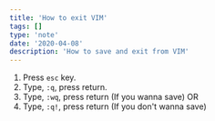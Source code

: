 ```yaml
---
title: 'How to exit VIM'
tags: []
type: 'note'
date: '2020-04-08'
description: 'How to save and exit from VIM'
---
```

1. Press `esc` key.
2. Type, `:q`, press return.
3. Type, `:wq`, press return (If you wanna save)
OR
3. Type, `:q!`, press return (If you don't wanna save)